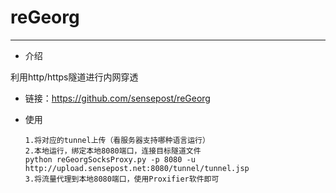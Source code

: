 # reGeorg

---

- 介绍

利用http/https隧道进行内网穿透

- 链接：https://github.com/sensepost/reGeorg

- 使用

  ```
  1.将对应的tunnel上传（看服务器支持哪种语言运行）
  2.本地运行，绑定本地8080端口，连接目标隧道文件
  python reGeorgSocksProxy.py -p 8080 -u http://upload.sensepost.net:8080/tunnel/tunnel.jsp
  3.将流量代理到本地8080端口，使用Proxifier软件即可
  ```

  

